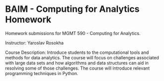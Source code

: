 # BAIM - Computing for Analytics Homework
Homework submissions for MGMT 590 - Computing for Analytics.

Instructor: Yaroslav Rosokha

Course Description: Introduce students to the computational tools and methods for data analytics. The course will focus on challenges associated with large data sets and how algorithms and data structures can aid in resolving some of those challenges. The course will introduce relevant programming techniques in Python.
